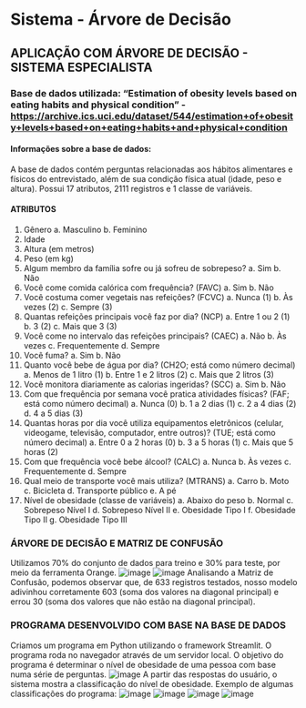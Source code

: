 # Sistema - Árvore de Decisão
## APLICAÇÃO COM ÁRVORE DE DECISÃO - SISTEMA ESPECIALISTA 

### Base de dados utilizada: “Estimation of obesity levels based on eating habits and physical condition” - https://archive.ics.uci.edu/dataset/544/estimation+of+obesity+levels+based+on+eating+habits+and+physical+condition 

#### Informações sobre a base de dados:
A base de dados contém perguntas relacionadas aos hábitos alimentares e físicos do entrevistado, além de sua condição física atual (idade, peso e altura). 
Possui 17 atributos, 2111 registros e 1 classe de variáveis. 

#### ATRIBUTOS

1.	Gênero 
  a.	Masculino
  b.	Feminino
2.	Idade
3.	Altura (em metros)
4.	Peso (em kg)
5.	Algum membro da família sofre ou já sofreu de sobrepeso?
  a.	Sim
  b.	Não
6.	Você come comida calórica com frequência? (FAVC)
  a.	Sim
  b.	Não
7.	Você costuma comer vegetais nas refeições? (FCVC)
  a.	Nunca (1)
  b.	Às vezes (2)
  c.	Sempre (3)
8.	Quantas refeições principais você faz por dia? (NCP)
  a.	Entre 1 ou 2 (1)
  b.	3 (2)
  c.	Mais que 3 (3)
9.	Você come no intervalo das refeições principais? (CAEC)
  a.	Não 
  b.	Às vezes
  c.	Frequentemente
  d.	Sempre
10.	 Você fuma?
  a.	Sim
  b.	Não
11.	Quanto você bebe de água por dia? (CH2O; está como número decimal)
  a.	Menos de 1 litro (1)
  b.	Entre 1 e 2 litros (2)
  c.	Mais que 2 litros (3)
12.	Você monitora diariamente as calorias ingeridas? (SCC)
  a.	Sim
  b.	Não
13.	Com que frequência por semana você pratica atividades físicas? (FAF; está como número decimal)
  a.	Nunca (0)
  b.	1 a 2 dias (1)
  c.	2 a 4 dias (2)
  d.	4 a 5 dias (3)
14.	Quantas horas por dia você utiliza equipamentos eletrônicos (celular, videogame, televisão, computador, entre outros)? (TUE; está como número decimal)
  a.	Entre 0 a 2 horas (0)
  b.	3 a 5 horas (1)
  c.	Mais que 5 horas (2)
15.	Com que frequência você bebe álcool? (CALC)
  a.	Nunca
  b.	Às vezes
  c.	Frequentemente
  d.	Sempre
16.	Qual meio de transporte você mais utiliza? (MTRANS)
  a.	Carro
  b.	Moto
  c.	Bicicleta
  d.	Transporte público
  e.	A pé
17.	Nível de obesidade (classe de variáveis)
  a.	Abaixo do peso
  b.	Normal 
  c.	Sobrepeso Nível I
  d.	Sobrepeso Nível II
  e.	Obesidade Tipo I 
  f.	Obesidade Tipo II
  g.	Obesidade Tipo III 

### ÁRVORE DE DECISÃO E MATRIZ DE CONFUSÃO
Utilizamos 70% do conjunto de dados para treino e 30% para teste, por meio da ferramenta Orange.
![image](https://github.com/liviagomes30/SistemaArvoredeDecisao/assets/97247583/3e78e59f-38fd-47ad-8018-a0f6f3e3e669)
![image](https://github.com/liviagomes30/SistemaArvoredeDecisao/assets/97247583/cfb2a581-46ca-4549-8141-04c634d4338e)
Analisando a Matriz de Confusão, podemos observar que, de 633 registros testados, nosso modelo adivinhou corretamente 603 (soma dos valores na diagonal principal) e errou 30 (soma dos valores que não estão na diagonal principal).

### PROGRAMA DESENVOLVIDO COM BASE NA BASE DE DADOS
Criamos um programa em Python utilizando o framework Streamlit. O programa roda no navegador através de um servidor local.
O objetivo do programa é determinar o nível de obesidade de uma pessoa com base numa série de perguntas. 
![image](https://github.com/liviagomes30/SistemaArvoredeDecisao/assets/97247583/b4895d46-c447-42a7-b62f-8128a99fd8a9)
A partir das respostas do usuário, o sistema mostra a classificação do nível de obesidade. Exemplo de algumas classificações do programa:
![image](https://github.com/liviagomes30/SistemaArvoredeDecisao/assets/97247583/3eabfe29-610d-4bb3-b74d-c8de43080db5)
![image](https://github.com/liviagomes30/SistemaArvoredeDecisao/assets/97247583/9142878f-e794-4dcf-bda0-28d0d77014db)
![image](https://github.com/liviagomes30/SistemaArvoredeDecisao/assets/97247583/713dcecf-6e0f-46b4-8344-3bb15bd96e48)
![image](https://github.com/liviagomes30/SistemaArvoredeDecisao/assets/97247583/d70512ab-f759-4697-a53d-cf229bae4532)








